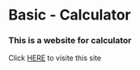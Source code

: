 # Basic - Calculator

### This is a website for calculator
Click [HERE](https://webcalque.netlify.app/) to visite this site

